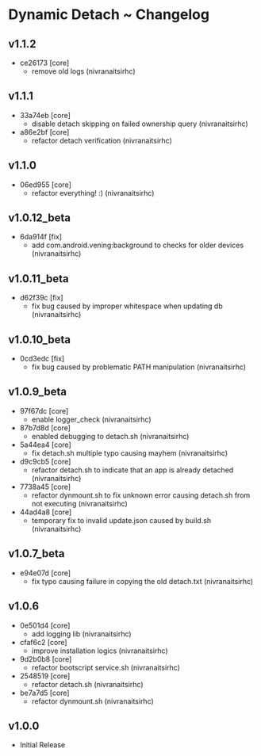# Dynamic Detach ~ Changelog
## v1.1.2 
- ce26173 [core]          
    - remove old logs (nivranaitsirhc)    
## v1.1.1 
- 33a74eb [core]          
    - disable detach skipping on failed ownership query (nivranaitsirhc)  
- a86e2bf [core]          
    - refactor detach verification (nivranaitsirhc)    
## v1.1.0 
- 06ed955 [core]          
    - refactor everything! :) (nivranaitsirhc)    
## v1.0.12_beta 
- 6da914f [fix]           
    - add com.android.vening:background to checks for older devices (nivranaitsirhc)    
## v1.0.11_beta 
- d62f39c [fix]           
    - fix bug caused by improper whitespace when updating db (nivranaitsirhc)    
## v1.0.10_beta 
- 0cd3edc [fix]           
    - fix bug caused by problematic PATH manipulation (nivranaitsirhc)    
## v1.0.9_beta 
- 97f67dc [core]          
    - enable logger_check (nivranaitsirhc)  
- 87b7d8d [core]          
    - enabled debugging to detach.sh (nivranaitsirhc)  
- 5a44ea4 [core]          
    - fix detach.sh multiple typo causing mayhem (nivranaitsirhc)  
- d9c9cb5 [core]          
    - refactor detach.sh to indicate that an app is already detached (nivranaitsirhc)  
- 7738a45 [core]          
    - refactor dynmount.sh to fix unknown error causing detach.sh from not executing (nivranaitsirhc)  
- 44ad4a8 [core]          
    - temporary fix to invalid update.json caused by build.sh (nivranaitsirhc)    
## v1.0.7_beta 
- e94e07d [core]          
    - fix typo causing failure in copying the old detach.txt (nivranaitsirhc)    
## v1.0.6 
- 0e501d4 [core]          
    - add logging lib (nivranaitsirhc)  
- cfaf6c2 [core]          
    - improve installation logics (nivranaitsirhc)  
- 9d2b0b8 [core]          
    - refactor bootscript service.sh (nivranaitsirhc)  
- 2548519 [core]          
    - refactor detach.sh (nivranaitsirhc)  
- be7a7d5 [core]          
    - refactor dynmount.sh (nivranaitsirhc)    
## v1.0.0
- Initial Release
